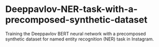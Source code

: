 # Deeppavlov-NER-task-with-a-precomposed-synthetic-dataset
Training the Deeppavlov BERT neural network with a precomposed synthetic dataset for named entity recognition (NER) task in Instagram.
